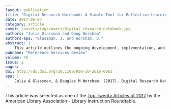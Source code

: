 ```yaml
---
layout: publication
title: "Digital Research Notebook: A Simple Tool for Reflective Learning"
date: 2017-05-04
category: article
cover: /assets/img/covers/Digital_research_notebook.jpg
authors: "Julia Glassman and Doug Worsham"
authors-apa: "Glassman, J. and Worsham, D."
abstract: |
    This article outlines the ongoing development, implementation, and evaluation of a digital research notebook designed to support hybrid and online approaches to information literacy development in one-shot, course-integrated, and full course instruction.
pubname: "Reference Services Review"
volume: 45
issue: 2
pages: 
doi: http://dx.doi.org/10.1108/RSR-10-2016-0063
apa: |
    Julia A Glassman, & Douglas M Worsham. (2017). Digital Research Notebook: A Simple Tool for Reflective Learning. Reference Services Review. https://doi.org/10.1108/RSR-10-2016-0063
---
```


This article was selected as one of the [Top Twenty Articles of 2017](http://www.ala.org/rt/sites/ala.org.rt/files/content/archive/2018jun.pdf) by the American Library Association - Library Instruction Roundtable.